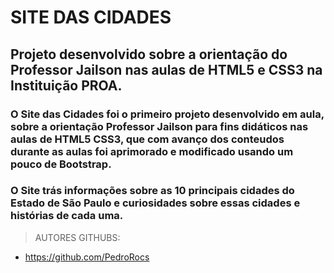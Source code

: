 # SITE DAS CIDADES

## Projeto desenvolvido sobre a orientação do Professor Jailson nas aulas de HTML5 e CSS3 na Instituição PROA.

### O Site das Cidades foi o primeiro projeto desenvolvido em aula, sobre a orientação Professor Jailson para fins didáticos nas aulas de HTML5  CSS3, que com avanço dos conteudos durante as aulas foi aprimorado e modificado usando um pouco de Bootstrap. 
### O Site trás informações sobre as 10 principais cidades do Estado de  São Paulo e curiosidades sobre essas cidades e histórias de cada uma. 

   >AUTORES GITHUBS: 
 
 - https://github.com/PedroRocs


